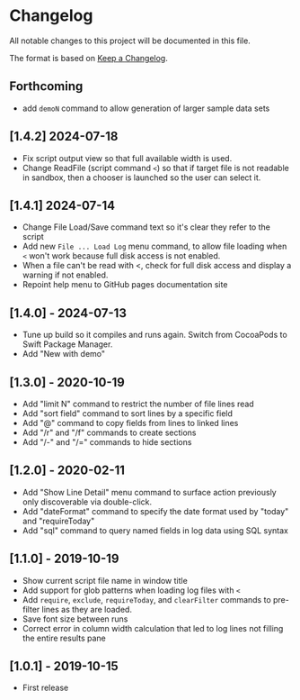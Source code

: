 # Changelog
All notable changes to this project will be documented in this file.

The format is based on [Keep a Changelog](https://keepachangelog.com/en/1.0.0/).

## Forthcoming
- add `demoN` command to allow generation of larger sample data sets

## [1.4.2] 2024-07-18
- Fix script output view so that full available width is used.
- Change ReadFile (script command `<`) so that if target file is not readable in sandbox, then a chooser is launched so the user can select it.

## [1.4.1] 2024-07-14
- Change File Load/Save command text so it's clear they refer to the script
- Add new `File ... Load Log` menu command, to allow file loading when `<` won't work because full disk access is not enabled.
- When a file can't be read with <, check for full disk access and display a warning if not enabled.
- Repoint help menu to GitHub pages documentation site

## [1.4.0] - 2024-07-13
- Tune up build so it compiles and runs again. Switch from CocoaPods to Swift Package Manager.
- Add "New with demo"

## [1.3.0] - 2020-10-19
- Add "limit N" command to restrict the number of file lines read
- Add "sort field" command to sort lines by a specific field
- Add "@" command to copy fields from lines to linked lines
- Add "/r" and "/f" commands to create sections
- Add "/-" and "/=" commands to hide sections

## [1.2.0] - 2020-02-11
- Add "Show Line Detail" menu command to surface action previously only discoverable via double-click.
- Add "dateFormat" command to specify the date format used by "today" and "requireToday"
- Add "sql" command to query named fields in log data using SQL syntax

## [1.1.0] - 2019-10-19 
- Show current script file name in window title
- Add support for glob patterns when loading log files with `<`
- Add `require`, `exclude`, `requireToday`, and `clearFilter` commands to pre-filter lines as they are loaded.
- Save font size between runs
- Correct error in column width calculation that led to log lines not filling the entire results pane

## [1.0.1] - 2019-10-15
- First release
